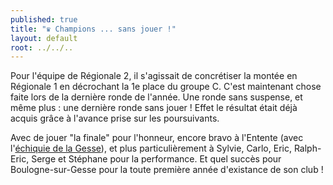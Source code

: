 ```yaml
---
published: true
title: "♛ Champions ... sans jouer !"
layout: default
root: ../../..
---
```


Pour l'équipe de Régionale 2, il s'agissait de concrétiser la montée en Régionale 1 en décrochant la 1e place du groupe C. C'est maintenant chose faite lors de la dernière ronde de l'année. Une ronde sans suspense, et même plus : une dernière ronde sans jouer ! Effet le résultat était déjà acquis grâce à l'avance prise sur les poursuivants.

Avec de jouer "la finale" pour l'honneur, encore bravo à l'Entente (avec l'[échiquie de la Gesse](http://echiquier-de-la-gesse.jimdo.com/ "club d'échecs de Boulogne-sur-Gesse")), et plus particulièrement à Sylvie, Carlo, Eric, Ralph-Eric, Serge et Stéphane pour la performance. Et quel succès pour Boulogne-sur-Gesse pour la toute première année d'existance de son club !